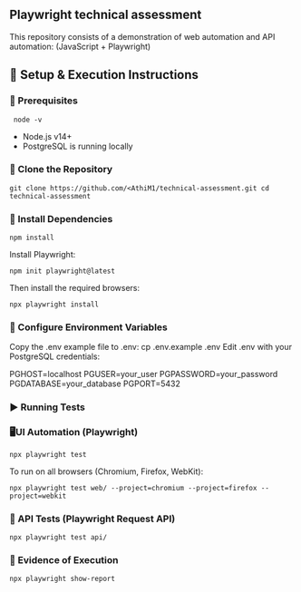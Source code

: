## Playwright technical assessment

This repository consists of a demonstration of web automation and API automation:
(JavaScript + Playwright)

## 🚀 Setup & Execution Instructions

### 🔧 Prerequisites

` node -v`
- Node.js v14+
- PostgreSQL is running locally

### 📁 Clone the Repository

`git clone https://github.com/<AthiM1/technical-assessment.git
cd technical-assessment`

### 🔧 Install Dependencies

`npm install`

Install Playwright:

`npm init playwright@latest
`

Then install the required browsers:

`npx playwright install`

### 🔐 Configure Environment Variables

Copy the .env example file to .env:
cp .env.example .env
Edit .env with your PostgreSQL credentials:

PGHOST=localhost
PGUSER=your_user
PGPASSWORD=your_password
PGDATABASE=your_database
PGPORT=5432

### ▶️ Running Tests

### 🖥UI Automation (Playwright)

`npx playwright test`

To run on all browsers (Chromium, Firefox, WebKit):

`npx playwright test web/ --project=chromium --project=firefox --project=webkit`

### 📡 API Tests (Playwright Request API)

`npx playwright test api/`

### 📄 Evidence of Execution

`npx playwright show-report`
